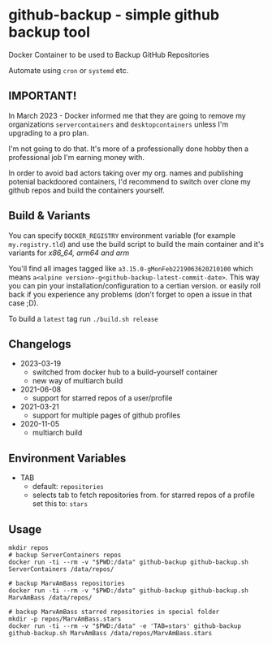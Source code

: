 github-backup - simple github backup tool
=========================================

Docker Container to be used to Backup GitHub Repositories

Automate using `cron` or `systemd` etc.

## IMPORTANT!

In March 2023 - Docker informed me that they are going to remove my 
organizations `servercontainers` and `desktopcontainers` unless 
I'm upgrading to a pro plan.

I'm not going to do that. It's more of a professionally done hobby then a
professional job I'm earning money with.

In order to avoid bad actors taking over my org. names and publishing potenial
backdoored containers, I'd recommend to switch over clone my github repos and
build the containers yourself.

## Build & Variants

You can specify `DOCKER_REGISTRY` environment variable (for example `my.registry.tld`)
and use the build script to build the main container and it's variants for _x86_64, arm64 and arm_

You'll find all images tagged like `a3.15.0-gMonFeb2219063620210100` which means `a<alpine version>-g<github-backup-latest-commit-date>`.
This way you can pin your installation/configuration to a certian version. or easily roll back if you experience any problems
(don't forget to open a issue in that case ;D).

To build a `latest` tag run `./build.sh release`

## Changelogs

* 2023-03-19
    * switched from docker hub to a build-yourself container
    * new way of multiarch build
* 2021-06-08
    * support for starred repos of a user/profile
* 2021-03-21
    * support for multiple pages of github profiles
* 2020-11-05
    * multiarch build

## Environment Variables

- TAB
    - default: `repositories`
    - selects tab to fetch repositories from. for starred repos of a profile set this to: `stars`

## Usage

```
mkdir repos
# backup ServerContainers repos
docker run -ti --rm -v "$PWD:/data" github-backup github-backup.sh ServerContainers /data/repos/

# backup MarvAmBass repositories
docker run -ti --rm -v "$PWD:/data" github-backup github-backup.sh MarvAmBass /data/repos/

# backup MarvAmBass starred repositories in special folder
mkdir -p repos/MarvAmBass.stars
docker run -ti --rm -v "$PWD:/data" -e 'TAB=stars' github-backup github-backup.sh MarvAmBass /data/repos/MarvAmBass.stars

```
